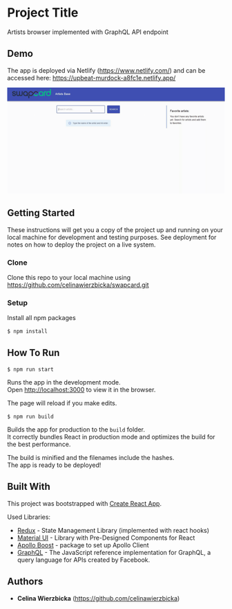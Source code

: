 # Project Title

Artists browser implemented with GraphQL API endpoint

## Demo

The app is deployed via Netlify (https://www.netlify.com/) and can be accessed here: https://upbeat-murdock-a8fc1e.netlify.app/

![](demo.gif)


## Getting Started

These instructions will get you a copy of the project up and running on your local machine for development and testing purposes. See deployment for notes on how to deploy the project on a live system.

### Clone

Clone this repo to your local machine using https://github.com/celinawierzbicka/swapcard.git

### Setup

Install all npm packages

```
$ npm install
```

## How To Run

```
$ npm run start
```
Runs the app in the development mode.<br />
Open [http://localhost:3000](http://localhost:3000) to view it in the browser.

The page will reload if you make edits.<br />

```
$ npm run build
```

Builds the app for production to the `build` folder.<br />
It correctly bundles React in production mode and optimizes the build for the best performance.

The build is minified and the filenames include the hashes.<br />
The app is ready to be deployed!

## Built With

This project was bootstrapped with [Create React App](https://github.com/facebook/create-react-app).

Used Libraries:
* [Redux](https://redux.js.org/) - State Management Library (implemented with react hooks)
* [Material UI](https://material-ui.com/) - Library with Pre-Designed Components for React
* [Apollo Boost](https://www.npmjs.com/package/apollo-boost) - package to set up Apollo Client
* [GraphQL](https://www.npmjs.com/package/graphql) - The JavaScript reference implementation for GraphQL, a query language for APIs created by Facebook.



## Authors

* **Celina Wierzbicka** (https://github.com/celinawierzbicka)